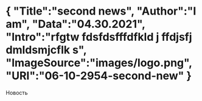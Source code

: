 {
"Title":"second news",
"Author":"I am",
"Data":"04.30.2021",
"Intro":"rfgtw fdsfdsfffdfkld j ffdjsfj dmldsmjcflk s",
"ImageSource":"images/logo.png",
"URI":"06-10-2954-second-new"
}
===
Новость